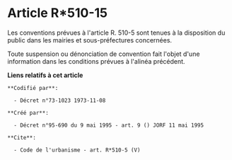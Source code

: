 # Article R*510-15

Les conventions prévues à l'article R. 510-5 sont tenues à la disposition du public dans les mairies et sous-préfectures
concernées. 

Toute suspension ou dénonciation de convention fait l'objet d'une information dans les conditions prévues à l'alinéa
précédent.

**Liens relatifs à cet article**

	**Codifié par**:

	  - Décret n°73-1023 1973-11-08

	**Créé par**:

	  - Décret n°95-690 du 9 mai 1995 - art. 9 () JORF 11 mai 1995

	**Cite**:

	  - Code de l'urbanisme - art. R*510-5 (V)
